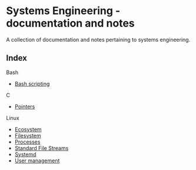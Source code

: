 Systems Engineering - documentation and notes
============================================

A collection of documentation and notes pertaining to systems engineering.

Index
-----

Bash
- [Bash scripting](./bash/scripting.md)

C
- [Pointers](./c/pointers.md)

Linux
- [Ecosystem](./linux/ecosystem.md)
- [Filesystem](./linux/filesystem.md)
- [Processes](./linux/processes.md)
- [Standard File Streams](./linux/file-stream.md)
- [Systemd](./linux/Systemd.md)
- [User management](./linux/users.md)
